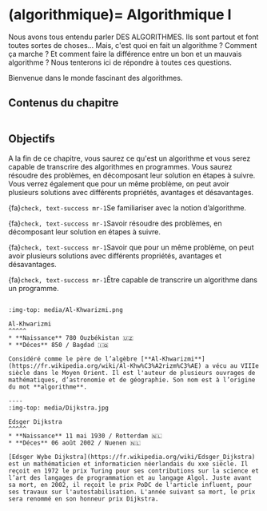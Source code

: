 (algorithmique)=
Algorithmique I
==============================

<!-- Quand on cherche ses clés, on commence par fouiller ses poches. Si elles n'y sont pas, on va regarder en surface dans plusieurs pièces de la maison, pour voir si elles ne traîneraient pas quelque part. Si on ne les trouve toujours pas, on finit par refaire le même chemin en boucle, mais en cherchant toujours plus profond dans nos poches, dans nos vestes, dans nos tiroirs, et ainsi de suite jusqu'à les trouver. Pourquoi ne pas avoir commencé par fouiller à fond le premier tiroir rencontré ? Pourquoi ne pas s'être restreint dès le début à ne chercher que dans une pièce mais en soulevant le moindre objet pour voir si elles n'étaient pas dessus ? 

Parce que, grâce à l'habitude, on sait que la meilleure stratégie, c'est à dire celle qui a fait que l'on trouve ses clés la plupart du temps, est celle que l'on a utilisé. 

Cette stratégie, en informatique, ressemble à peu de choses près à un algorithme nommé [algorithme de parcours en profondeur itératif](https://en.wikipedia.org/wiki/Iterative_deepening_depth-first_search). Derrière ce nom se cache un principe simple. Dans l'exemple des clés ce serait : commencer par fouiller une pièce, en se limitant dans la profondeur de la recherche, puis changer de pièce, et réitérer ce schéma en allant de plus en plus profond dans les tiroirs et les poches.  -->

Nous avons tous entendu parler DES ALGORITHMES. Ils sont partout et font toutes sortes de choses... Mais, c'est quoi en fait un algorithme ? Comment ça marche ? Et comment faire la différence entre un bon et un mauvais algorithme ? Nous tenterons ici de répondre à toutes ces questions.

Bienvenue dans le monde fascinant des algorithmes. 

## Contenus du chapitre

```{tableofcontents}
```

## Objectifs

A la fin de ce chapitre, vous saurez ce qu'est un algorithme et vous serez capable de transcrire des algorithmes en programmes. Vous saurez résoudre des problèmes, en décomposant leur solution en étapes à suivre. Vous verrez également que pour un même problème, on peut avoir plusieurs solutions avec différents propriétés, avantages et désavantages. 

{fa}`check, text-success mr-1`Se familiariser avec la notion d’algorithme.

{fa}`check, text-success mr-1`Savoir résoudre des problèmes, en décomposant leur solution en étapes à suivre.

{fa}`check, text-success mr-1`Savoir que pour un même problème, on peut avoir plusieurs solutions avec différents propriétés, avantages et désavantages.

{fa}`check, text-success mr-1`Être capable de transcrire un algorithme dans un programme.





````{panels}

:img-top: media/Al-Khwarizmi.png

Al-Khwarizmi
^^^^^
* **Naissance** 780 Ouzbékistan 🇺🇿
* **Déces** 850 / Bagdad 🇮🇶

Considéré comme le père de l’algèbre [**Al-Khwarizmi**](https://fr.wikipedia.org/wiki/Al-Khw%C3%A2rizm%C3%AE) a vécu au VIIIe siècle dans le Moyen Orient. Il est l'auteur de plusieurs ouvrages de mathématiques, d’astronomie et de géographie. Son nom est à l’origine du mot **algorithme**.

----
:img-top: media/Dijkstra.jpg

Edsger Dijkstra
^^^^^
* **Naissance** 11 mai 1930 / Rotterdam 🇳🇱
* **Déces** 06 août 2002 / Nuenen 🇳🇱

[Edsger Wybe Dijkstra](https://fr.wikipedia.org/wiki/Edsger_Dijkstra) est un mathématicien et informaticien néerlandais du xxe siècle. Il reçoit en 1972 le prix Turing pour ses contributions sur la science et l’art des langages de programmation et au langage Algol. Juste avant sa mort, en 2002, il reçoit le prix PoDC de l'article influent, pour ses travaux sur l'autostabilisation. L'année suivant sa mort, le prix sera renommé en son honneur prix Dijkstra.

````







